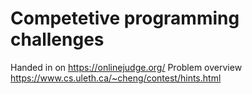 # Competetive programming challenges

Handed in on <https://onlinejudge.org/>
Problem overview <https://www.cs.uleth.ca/~cheng/contest/hints.html> 
